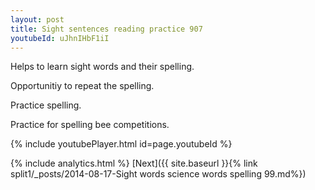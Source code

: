 ```yaml
---
layout: post
title: Sight sentences reading practice 907
youtubeId: uJhnIHbF1iI
---
```

 
 
Helps to learn sight words and their spelling.

Opportunitiy to repeat the spelling. 

Practice spelling. 
 
Practice for spelling bee competitions. 
 
{% include youtubePlayer.html id=page.youtubeId %}
 
 
{% include analytics.html %} 
[Next]({{ site.baseurl }}{% link  split1/_posts/2014-08-17-Sight words science words spelling 99.md%})
 
